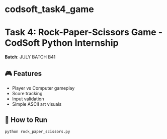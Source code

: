 # codsoft_task4_game
# Task 4: Rock-Paper-Scissors Game - CodSoft Python Internship
**Batch**: JULY BATCH B41  

## 🎮 Features
- Player vs Computer gameplay  
- Score tracking  
- Input validation  
- Simple ASCII art visuals  

## 🚀 How to Run
```bash
python rock_paper_scissors.py
